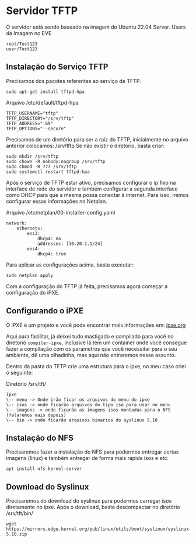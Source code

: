 # Servidor TFTP

O servidor está sendo baseado na imagem do Ubuntu 22.04 Server.
Users da Imagem no EVE
```
root/Test123
user/Test123
```

## Instalação do Serviço TFTP

Precisamos dos pacotes referentes ao serviço de TFTP.

```
sudo apt-get install tftpd-hpa
```

Arquivo /etc/default/tftpd-hpa

```
TFTP_USERNAME="tftp"
TFTP_DIRECTORY="/srv/tftp"
TFTP_ADDRESS=":69"
TFTP_OPTIONS="--secure"
```

Precisamos de um diretório para ser a raiz do TFTP, inicialmente no arquivo anterior colocamos: /srv/tftp 
Se não existir o diretório, basta criar:

```
sudo mkdir /srv/tftp
sudo chown -R nobody:nogroup /srv/tftp
sudo chmod -R 777 /srv/tftp
sudo systemctl restart tftpd-hpa
```

Após o serviço de TFTP estar ativo, precisamos configurar o ip fixo na interface de rede do servidor e também configurar a segunda interface como DHCP para que a mesma possa conectar à internet.
Para isso, iremos configurar essas informações no Netplan.

Arquivo /etc/netplan/00-installer-config.yaml

```
network:
    ethernets:
        ens3:
            dhcp4: no
            addresses: [10.20.1.1/24]
        ens4:
            dhcp4: true
```

Para aplicar as configurações acima, basta executar:

```
sudo netplan apply
```

Com a configuração do TFTP já feita, precisamos agora começar a configuração do iPXE.

## Configurando o iPXE

O iPXE é um projeto e você pode encontrar mais informações em: [ipxe.org](https://ipxe.org)

Aqui para facilitar, já deixei tudo mastigado e compilado para você no diretorio `compiler-ipxe`, inclusive lá tem um container onde você consegue fazer a compilação com os parametros que você necessitar para o seu ambiente, dê uma olhadinha, mas aqui não entraremos nesse assunto.

Dentro da pasta do TFTP crie uma estrutura para o ipxe, no meu caso criei o seguinte:

Diretório /srv/tft/

```
ipxe
\-- menu -> Onde irão ficar os arquivos do menu do ipxe
\-- isos -> onde ficarão arquivos do tipo iso para usar no menu
\-- imagens -> onde ficarão as imagens isos montadas para o NFS (falaremos mais depois)
\-- bin -> onde ficarão arquivos binarios do syslinux 5.10
```

## Instalação do NFS

Precisaremos fazer a instalação do NFS para podermos entregar certas imagens (linux) e também entregar de forma mais rapida isos e etc.

```
apt install nfs-kernel-server
```

## Download do Syslinux

Precisaremos do download do syslinux para podermos carregar isos diretamente no ipxe. Após o download, basta descompactar no diretório /srv/tft/bin/

```
wget https://mirrors.edge.kernel.org/pub/linux/utils/boot/syslinux/syslinux-5.10.zip
```